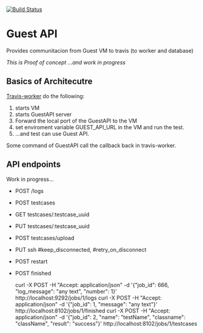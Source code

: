 [![Build Status](https://travis-ci.org/final-ci/travis-guest-api.svg?branch=master)](https://travis-ci.org/final-ci/travis-guest-api)

Guest API
=========

Provides communitacion from Guest VM to travis (to worker and database)

*This is Proof of concept ...and work in progress*

Basics of Architecutre
----------------------

[Travis-worker](https://github.com/finalci/travis-worker) do the
following:

1. starts VM
2. starts GuestAPI server
3. Forward the local port of the GuestAPI to the VM
4. set enviroment variable GUEST_API_URL in the VM and run the test.
5. ...and test can use Guest API.

Some command of GuestAPI call the callback back in travis-worker.



API endpoints
-------------
Work in progress...

  * POST /logs

  * POST testcases
  * GET  testcases/:testcase_uuid
  * PUT  testcases/:testcase_uuid

  * POST testcases/upload

  * PUT ssh     #keep_disconnected, #retry_on_disconnect

  * POST restart

  * POST finished




     curl -X POST -H "Accept: application/json" -d '{"job_id": 666, "log_message": "any text", "number": 1}' http://localhost:9292/jobs/1/logs
     curl -X POST -H "Accept: application/json" -d '{"job_id": 1, "message": "any text"}' http://localhost:8102/jobs/1/finished
     curl -X POST -H "Accept: application/json" -d '{"job_id": 2, "name": "testName", "classname": "className", "result": "success"}' http://localhost:8102/jobs/1/testcases
